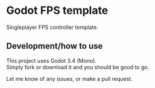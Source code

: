 # Godot FPS template
Singleplayer FPS controller template.

## Development/how to use  
This project uses Godot 3.4 (Mono).  
Simply fork or download it and you should be good to go.

Let me know of any issues, or make a pull request.
